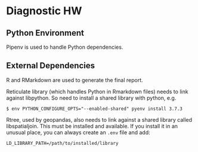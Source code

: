 # Diagnostic HW
## Python Environment
Pipenv is used to handle Python dependencies.

## External Dependencies
R and RMarkdown are used to generate the final report.

Reticulate library (which handles Python in Rmarkdown files) needs to link
against libpython. So need to install a shared library with python, e.g.

```
$ env PYTHON_CONFIGURE_OPTS="--enabled-shared" pyenv install 3.7.3
```

Rtree, used by geopandas, also needs to link against a shared library called
libspatialjoin. This must be installed and available. If you install it in an
unusual place, you can always create an `.env` file and add:
```
LD_LIBRARY_PATH=/path/to/installed/library
```
